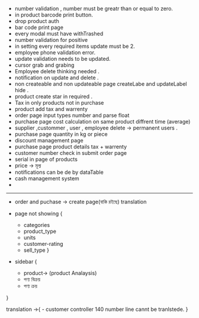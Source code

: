- number validation , number must be greatr than or equal to zero.
- in product barcode print button.
- drop product auth
- bar code print page
- every modal must have withTrashed <!-- primarly done -->
- number validation for positive
- in setting every required items update must be 2.
- employee phone validation error. 
- update validation needs to be updated.
- cursor grab and grabing 
- Employee delete thinking needed . 
- notification on update and delete . 
- non createable and non updateable page createLabe and updateLabel hide .
- product create star in required .
- Tax in only products not in purchase 
- product add tax and warrenty 
- order page input types number and parse float 
- purchase page cost calculation on same product diffrent time (average)
- supplier ,custommer , user , employee delete -> permanent users .
- purchase page quantity in kg or piece 
- discount management page 
- purchase page product details tax + warrenty  
- customer number check in submit order page
- serial in page of products
- price -> মূল্য 
- notifications can be de by dataTable
- cash management system 
- 

---------------------------------------

- order and puchase -> create page(বাকি রইছে)   translation

-  page  not showing {
    - categories
    - product_type
    - units
    - customer-rating
    - sell_type
}

- sidebar {

    - product-> (product Analaysis)
    - পণ্য বিক্রয় 
    - পণ্য ক্রয়
    
}

translation ->{
    - customer controller 140 number line cannt be tranlstede. 
}

